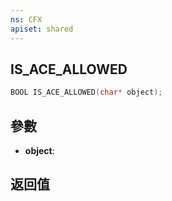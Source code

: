 ```yaml
---
ns: CFX
apiset: shared
---
```

## IS_ACE_ALLOWED

```c
BOOL IS_ACE_ALLOWED(char* object);
```


## 參數
* **object**: 

## 返回值
